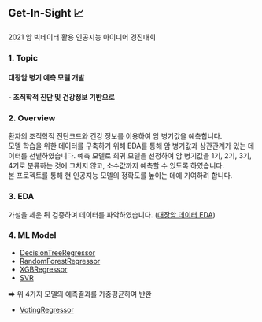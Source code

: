 ## Get-In-Sight 📈  
2021 암 빅데이터 활용 인공지능 아이디어 경진대회

### 1. Topic  
#### 대장암 병기 예측 모델 개발
#### - 조직학적 진단 및 건강정보 기반으로


### 2. Overview
환자의 조직학적 진단코드와 건강 정보를 이용하여 암 병기값을 예측합니다.  
모델 학습을 위한 데이터를 구축하기 위해 EDA를 통해 암 병기값과 상관관계가 있는 데이터를 선별하였습니다. 예측 모델로 회귀 모델을 선정하여 암 병기값을 1기, 2기, 3기, 4기로 분류하는 것에 그치지 않고, 소수값까지 예측할 수 있도록 하였습니다.  
본 프로젝트를 통해 현 인공지능 모델의 정확도를 높이는 데에 기여하려 합니다.


### 3. EDA
가설을 세운 뒤 검증하며 데이터를 파악하였습니다. ([대장암 데이터 EDA](https://github.com/miso-choi/Get-In-Sight/blob/master/EDA/Colorectal_main.ipynb))

### 4. ML Model

- [DecisionTreeRegressor](https://github.com/miso-choi/Get-In-Sight/blob/master/model/Regressor_dt_rf_xgb.ipynb)
- [RandomForestRegressor](https://github.com/miso-choi/Get-In-Sight/blob/master/model/Regressor_dt_rf_xgb.ipynb)
- [XGBRegressor](https://github.com/miso-choi/Get-In-Sight/blob/master/model/Regressor_dt_rf_xgb.ipynb)
- [SVR](https://github.com/miso-choi/Get-In-Sight/blob/master/model/Regressor_svr.ipynb)  
  
➡ 위 4가지 모델의 예측결과를 가중평균하여 반환
  - [VotingRegressor](https://github.com/miso-choi/Get-In-Sight/blob/master/model/Ensemble.ipynb)
